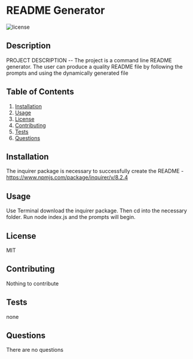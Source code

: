 # README Generator 
  ![license](https://img.shields.io/badge/license-MIT-blue)

## Description
PROJECT DESCRIPTION -- The project is a command line README generator. The user can produce a quality README file by following the prompts and using the dynamically generated file

## Table of Contents
1. [Installation](#installation)
2. [Usage](#usage)
3. [License](#license)
4. [Contributing](#contributing)
5. [Tests](#tests)
6. [Questions](#questions)

## Installation
The inquirer package is necessary to successfully create the README - https://www.npmjs.com/package/inquirer/v/8.2.4
## Usage
Use Terminal download the inquirer package. Then cd into the necessary folder. Run node index.js and the prompts will begin.
## License
MIT
## Contributing
Nothing to contribute
## Tests
none
## Questions
There are no questions
